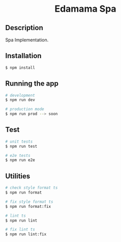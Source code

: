<h1 align="center">Edamama Spa</h1>

## Description

Spa Implementation.

## Installation

```bash
$ npm install
```

## Running the app

```bash
# development
$ npm run dev

# production mode
$ npm run prod --> soon
```

## Test

```bash
# unit tests
$ npm run test

# e2e tests
$ npm run e2e
```

## Utilities
```bash
# check style format ts
$ npm run format

# fix style format ts
$ npm run format:fix

# lint ts
$ npm run lint

# fix lint ts
$ npm run lint:fix
```
